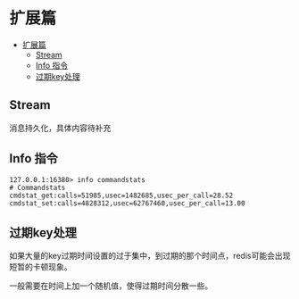 # 扩展篇
<!-- TOC -->

- [扩展篇](#%e6%89%a9%e5%b1%95%e7%af%87)
  - [Stream](#stream)
  - [Info 指令](#info-%e6%8c%87%e4%bb%a4)
  - [过期key处理](#%e8%bf%87%e6%9c%9fkey%e5%a4%84%e7%90%86)

<!-- /TOC -->
## Stream

消息持久化，具体内容待补充


## Info 指令

```
127.0.0.1:16380> info commandstats
# Commandstats
cmdstat_get:calls=51985,usec=1482685,usec_per_call=28.52
cmdstat_set:calls=4828312,usec=62767460,usec_per_call=13.00
```


## 过期key处理

如果大量的key过期时间设置的过于集中，到过期的那个时间点，redis可能会出现短暂的卡顿现象。

一般需要在时间上加一个随机值，使得过期时间分散一些。